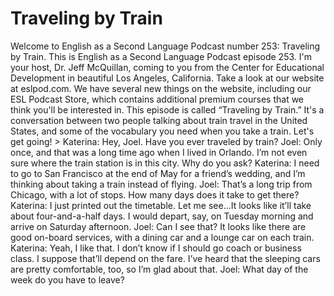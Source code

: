 # Traveling by Train

Welcome to English as a Second Language Podcast number 253: Traveling by Train.  This is English as a Second Language Podcast episode 253.  I'm your host, Dr. Jeff McQuillan, coming to you from the Center for Educational Development in beautiful Los Angeles, California.  Take a look at our website at eslpod.com.  We have several new things on the website, including our ESL Podcast Store, which contains additional premium courses that we think you'll be interested in.  This episode is called “Traveling by Train.”  It's a conversation between two people talking about train travel in the United States, and some of the vocabulary you need when you take a train.  Let's get going!  > Katerina:  Hey, Joel.  Have you ever traveled by train?  Joel:  Only once, and that was a long time ago when I lived in Orlando.  I’m not even sure where the train station is in this city.  Why do you ask?  Katerina:  I need to go to San Francisco at the end of May for a friend’s wedding, and I’m thinking about taking a train instead of flying.    Joel:  That’s a long trip from Chicago, with a lot of stops.  How many days does it take to get there?     Katerina:  I just printed out the timetable.  Let me see...It looks like it’ll take about four-and-a-half days.  I would depart, say, on Tuesday morning and arrive on Saturday afternoon.  Joel:  Can I see that?  It looks like there are good on-board services, with a dining car and a lounge car on each train.  Katerina:  Yeah, I like that.  I don’t know if I should go coach or business class.  I suppose that’ll depend on the fare.  I’ve heard that the sleeping cars are pretty comfortable, too, so I’m glad about that.    Joel:  What day of the week do you have to leave? 